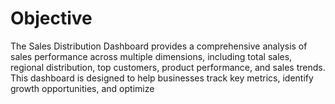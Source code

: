 # Objective
The Sales Distribution Dashboard provides a comprehensive analysis of sales performance across multiple dimensions, including total sales, regional distribution, top customers, product performance, and sales trends. This dashboard is designed to help businesses track key metrics, identify growth opportunities, and optimize 
